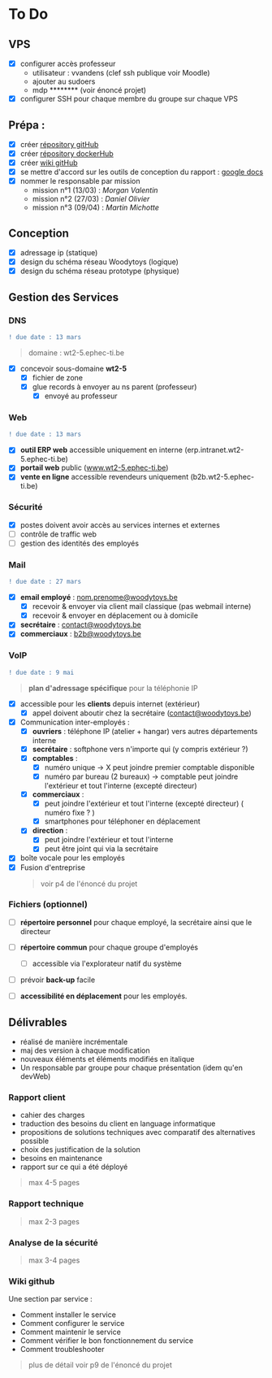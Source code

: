 # To Do 

## VPS
 - [X] configurer accès professeur 
    * utilisateur : vvandens (clef ssh publique voir Moodle) 
    * ajouter au sudoers 
    * mdp ******** (voir énoncé projet)
 - [X] configurer SSH pour chaque membre du groupe sur chaque VPS 

## Prépa :
- [X] créer [répository gitHub](https://github.com/MMichotte/Projet-SystemAdmin)
- [X] créer [répository dockerHub](https://hub.docker.com/repositories) 
- [X] créer [wiki gitHub](https://github.com/MMichotte/Projet-SystemAdmin/wiki)
- [X] se mettre d'accord sur les outils de conception du rapport : [google docs](https://drive.google.com/drive/u/0/folders/1KsQfME9SijyddRHVL8zuym6rgmoJ9-3d)
- [X] nommer le responsable par mission 
    - mission n°1 (13/03) : _Morgan Valentin_
    - mission n°2 (27/03) : _Daniel Olivier_
    - mission n°3 (09/04) : _Martin Michotte_

## Conception 
- [X] adressage ip (statique)
- [x] design du schéma réseau Woodytoys (logique)
- [x] design du schéma réseau prototype (physique)

## Gestion des Services

### DNS 
```diff
! due date : 13 mars 
```
> domaine : wt2-5.ephec-ti.be
- [x] concevoir sous-domaine __wt2-5__
  - [X] fichier de zone
  - [X] glue records à envoyer au ns parent (professeur) 
    - [X] envoyé au professeur

### Web
```diff
! due date : 13 mars 
```
- [X] __outil ERP web__ accessible uniquement en interne (erp.intranet.wt2-5.ephec-ti.be)
- [X] __portail web__ public (www.wt2-5.ephec-ti.be)
- [x] __vente en ligne__ accessible revendeurs uniquement (b2b.wt2-5.ephec-ti.be)

### Sécurité
- [x] postes doivent avoir accès au services internes et externes
- [ ] contrôle de traffic web 
- [ ] gestion des identités des employés

### Mail
```diff
! due date : 27 mars 
```
- [x] __email employé__ : nom.prenome@woodytoys.be
  - [x] recevoir & envoyer via client mail classique (pas webmail interne) 
  - [x] recevoir & envoyer en déplacement ou à domicile 
- [x] __secrétaire__ : contact@woodytoys.be
- [x] __commerciaux__ : b2b@woodytoys.be

### VoIP
```diff
! due date : 9 mai 
```
> __plan d'adressage spécifique__ pour la téléphonie IP
- [x] accessible pour les __clients__ depuis internet (extérieur) 
    - [x] appel doivent aboutir chez la secrétaire (contact@woodytoys.be) 
- [x] Communication inter-employés :
  - [x] __ouvriers__ : téléphone IP (atelier + hangar) vers autres départements interne
  - [x] __secrétaire__ : softphone vers n'importe qui (y compris extérieur ?)
  - [x] __comptables__ : 
    - [x] numéro unique -> X peut joindre premier comptable disponible  
    - [x] numéro par bureau (2 bureaux) -> comptable peut joindre l'extérieur et tout l'interne (excepté directeur)
  - [x] __commerciaux__ : 
    - [x] peut joindre l'extérieur et tout l'interne (excepté directeur) ( numéro fixe ? )
    - [x] smartphones pour téléphoner en déplacement 
  - [x] __direction__ : 
    - [x] peut joindre l'extérieur et tout l'interne
    - [x] peut être joint qui via la secrétaire 
- [x] boîte vocale pour les employés 
- [x] Fusion d'entreprise 
    > voir p4 de l'énoncé du projet

### Fichiers (optionnel)
- [ ] __répertoire personnel__ pour chaque employé, la secrétaire ainsi que le directeur
- [ ] __répertoire commun__ pour chaque groupe d'employés
  - [ ] accessible via l'explorateur natif du système 
- [ ] prévoir __back-up__ facile 
- [ ] __accessibilité en déplacement__ pour les employés. 


## Délivrables   
* réalisé de manière incrémentale 
* maj des version à chaque modification
* nouveaux éléments et éléments modifiés en italique 
* Un responsable par groupe pour chaque présentation (idem qu'en devWeb)

### Rapport client 
* cahier des charges 
* traduction des besoins du client en language informatique 
* propositions de solutions techniques avec comparatif des alternatives possible 
* choix des justification de la solution
* besoins en maintenance 
* rapport sur ce qui a été déployé 
> max 4-5 pages

### Rapport technique  
> max 2-3 pages 

### Analyse de la sécurité 
> max 3-4 pages

### Wiki github 
Une section par service :
* Comment installer le service
* Comment configurer le service
* Comment maintenir le service 
* Comment vérifier le bon fonctionnement du service 
* Comment troubleshooter 
> plus de détail voir p9 de l'énoncé du projet
